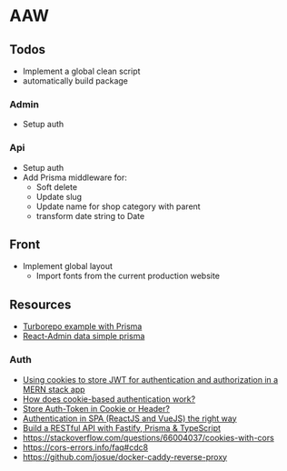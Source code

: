 # AAW

## Todos

- Implement a global clean script
- automatically build package

### Admin

- Setup auth

### Api

- Setup auth
- Add Prisma middleware for:
  - Soft delete
  - Update slug
  - Update name for shop category with parent
  - transform date string to Date

## Front

- Implement global layout
  - Import fonts from the current production website

## Resources

- [Turborepo example with Prisma](https://github.com/vercel/turbo/tree/main/examples/with-prisma)
- [React-Admin data simple prisma](https://github.com/codeledge/ra-data-simple-prisma/tree/main/packages/ra-data-simple-prisma)

### Auth

- [Using cookies to store JWT for authentication and authorization in a MERN stack app](https://medium.com/@zahedialfurquan20/using-cookies-to-store-jwt-for-authentication-and-authorization-in-a-mern-stack-app-a58d7a5d6b6e)
- [How does cookie-based authentication work?](https://stackoverflow.com/questions/17769011/how-does-cookie-based-authentication-work)
- [Store Auth-Token in Cookie or Header?](https://security.stackexchange.com/questions/180357/store-auth-token-in-cookie-or-header)
- [Authentication in SPA (ReactJS and VueJS) the right way](https://jcbaey.com/authentication-in-spa-reactjs-and-vuejs-the-right-way/)
- [Build a RESTful API with Fastify, Prisma & TypeScript](https://www.youtube.com/watch?app=desktop&v=LMoMHP44-xM)
- https://stackoverflow.com/questions/66004037/cookies-with-cors
- https://cors-errors.info/faq#cdc8
- https://github.com/josue/docker-caddy-reverse-proxy
